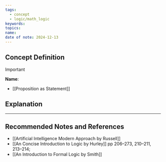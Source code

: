 ```yaml
---
tags:
  - concept
  - logic/math_logic
keywords: 
topics: 
name: 
date of note: 2024-12-13
---
```


## Concept Definition

>[!important]
>**Name**: 


- [[Proposition as Statement]]

## Explanation





-----------
##  Recommended Notes and References


- [[Artificial Intelligence Modern Approach by Russell]] 
- [[An Concise Introduction to Logic by Hurley]] pp  206–273,  210–211, 213–214;
- [[An Introduction to Formal Logic by Smith]]